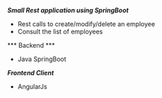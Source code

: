 ***Small Rest application using SpringBoot***
 - Rest calls to create/modify/delete an employee
 - Consult the list of employees
 
*** Backend ***
- Java SpringBoot

***Frontend Client***
- AngularJs
